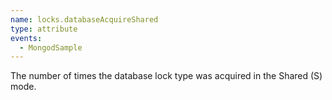 ```yaml
---
name: locks.databaseAcquireShared
type: attribute
events:
  - MongodSample
---
```


The number of times the database lock type was acquired in the Shared (S) mode.
